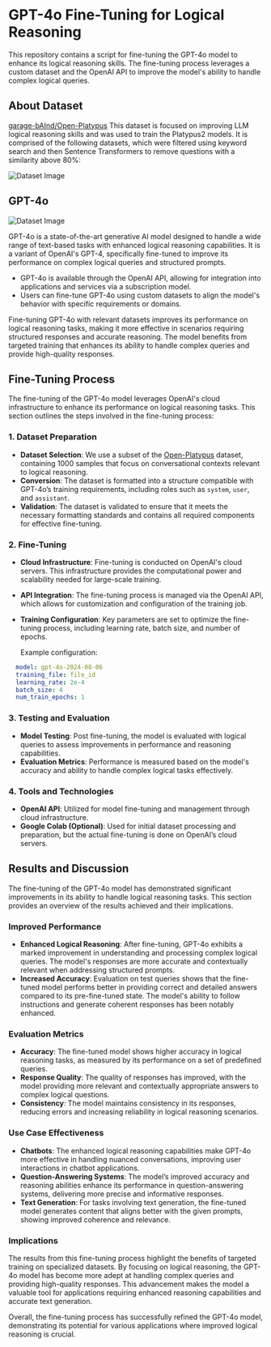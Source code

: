 # GPT-4o Fine-Tuning for Logical Reasoning
This repository contains a script for fine-tuning the GPT-4o model to enhance its logical reasoning skills. The fine-tuning process leverages a custom dataset and the OpenAI API to improve the model's ability to handle complex logical queries.

## About Dataset
[garage-bAInd/Open-Platypus](https://huggingface.co/datasets/garage-bAInd/Open-Platypus)
This dataset is focused on improving LLM logical reasoning skills and was used to train the Platypus2 models. It is comprised of the following datasets, which were filtered using keyword search and then Sentence Transformers to remove questions with a similarity above 80%:
<div align='centre'>
  <img src="https://github.com/user-attachments/assets/c81d2fd1-d9cd-49fb-a0ed-d14bf884379a" alt="Dataset Image" />
</div>

## GPT-4o
<div align='centre'>
  <img src="https://github.com/user-attachments/assets/b6c9776f-ca51-41e2-9300-e4e8f97c0dbc" alt="Dataset Image" />
</div>

GPT-4o is a state-of-the-art generative AI model designed to handle a wide range of text-based tasks with enhanced logical reasoning capabilities. It is a variant of OpenAI's GPT-4, specifically fine-tuned to improve its performance on complex logical queries and structured prompts.
- GPT-4o is available through the OpenAI API, allowing for integration into applications and services via a subscription model.
- Users can fine-tune GPT-4o using custom datasets to align the model's behavior with specific requirements or domains.

Fine-tuning GPT-4o with relevant datasets improves its performance on logical reasoning tasks, making it more effective in scenarios requiring structured responses and accurate reasoning. The model benefits from targeted training that enhances its ability to handle complex queries and provide high-quality responses.


## Fine-Tuning Process
The fine-tuning of the GPT-4o model leverages OpenAI's cloud infrastructure to enhance its performance on logical reasoning tasks. This section outlines the steps involved in the fine-tuning process:

### 1. Dataset Preparation
- **Dataset Selection**: We use a subset of the [Open-Platypus](https://huggingface.co/datasets/garage-bAInd/Open-Platypus) dataset, containing 1000 samples that focus on conversational contexts relevant to logical reasoning.
- **Conversion**: The dataset is formatted into a structure compatible with GPT-4o’s training requirements, including roles such as `system`, `user`, and `assistant`.
- **Validation**: The dataset is validated to ensure that it meets the necessary formatting standards and contains all required components for effective fine-tuning.
### 2. Fine-Tuning
- **Cloud Infrastructure**: Fine-tuning is conducted on OpenAI's cloud servers. This infrastructure provides the computational power and scalability needed for large-scale training.
- **API Integration**: The fine-tuning process is managed via the OpenAI API, which allows for customization and configuration of the training job.
- **Training Configuration**: Key parameters are set to optimize the fine-tuning process, including learning rate, batch size, and number of epochs.

  Example configuration:

```yaml
  model: gpt-4o-2024-08-06
  training_file: file_id
  learning_rate: 2e-4
  batch_size: 4
  num_train_epochs: 1
```
### 3. Testing and Evaluation
- **Model Testing**: Post fine-tuning, the model is evaluated with logical queries to assess improvements in performance and reasoning capabilities.
- **Evaluation Metrics**: Performance is measured based on the model's accuracy and ability to handle complex logical tasks effectively.
### 4. Tools and Technologies
- **OpenAI API**: Utilized for model fine-tuning and management through cloud infrastructure.
- **Google Colab (Optional)**: Used for initial dataset processing and preparation, but the actual fine-tuning is done on OpenAI’s cloud servers.

## Results and Discussion

The fine-tuning of the GPT-4o model has demonstrated significant improvements in its ability to handle logical reasoning tasks. This section provides an overview of the results achieved and their implications.

### Improved Performance

- **Enhanced Logical Reasoning**: After fine-tuning, GPT-4o exhibits a marked improvement in understanding and processing complex logical queries. The model's responses are more accurate and contextually relevant when addressing structured prompts.
- **Increased Accuracy**: Evaluation on test queries shows that the fine-tuned model performs better in providing correct and detailed answers compared to its pre-fine-tuned state. The model's ability to follow instructions and generate coherent responses has been notably enhanced.

### Evaluation Metrics

- **Accuracy**: The fine-tuned model shows higher accuracy in logical reasoning tasks, as measured by its performance on a set of predefined queries.
- **Response Quality**: The quality of responses has improved, with the model providing more relevant and contextually appropriate answers to complex logical questions.
- **Consistency**: The model maintains consistency in its responses, reducing errors and increasing reliability in logical reasoning scenarios.

### Use Case Effectiveness

- **Chatbots**: The enhanced logical reasoning capabilities make GPT-4o more effective in handling nuanced conversations, improving user interactions in chatbot applications.
- **Question-Answering Systems**: The model’s improved accuracy and reasoning abilities enhance its performance in question-answering systems, delivering more precise and informative responses.
- **Text Generation**: For tasks involving text generation, the fine-tuned model generates content that aligns better with the given prompts, showing improved coherence and relevance.

### Implications

The results from this fine-tuning process highlight the benefits of targeted training on specialized datasets. By focusing on logical reasoning, the GPT-4o model has become more adept at handling complex queries and providing high-quality responses. This advancement makes the model a valuable tool for applications requiring enhanced reasoning capabilities and accurate text generation.

Overall, the fine-tuning process has successfully refined the GPT-4o model, demonstrating its potential for various applications where improved logical reasoning is crucial.
